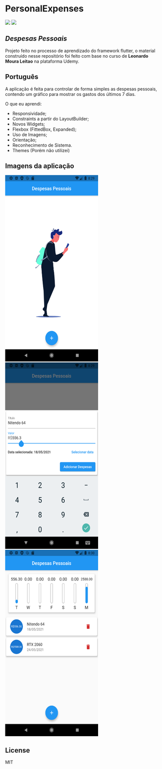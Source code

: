 # PersonalExpenses

<img src="https://img.shields.io/badge/Framework-Flutter-blue"> <img src="https://img.shields.io/badge/Plataforma-Cross--Mobile-orange">

## _Despesas Pessoais_

Projeto feito no processo de aprendizado do framework flutter, o material construído
nesse repositório foi feito com base no curso de **Leonardo Moura Leitao** na plataforma Udemy.

## Português

A aplicação é feita para controlar de forma simples as despesas
pessoais, contendo um gráfico para mostrar os gastos dos últimos 7 dias.

O que eu aprendi:
- Responsividade;
- Constraints a partir do LayoutBuilder;
- Novos Widgets;
- Flexbox (FittedBox, Expanded);
- Uso de Imagens;
- Orientação;
- Reconhecimento de Sistema.
- Themes (Porém não utilizei)

## Imagens da aplicação

<img src="presentation_resources/Screenshot_1621888145.png" width="300" height="600"> <img src="presentation_resources/Screenshot_1621888174.png" width="300" height="600"> <img src="presentation_resources/Screenshot_1621888201.png" width="300" height="600">

## License

MIT
